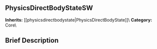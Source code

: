 ##  PhysicsDirectBodyStateSW  
**Inherits:** [[physicsdirectbodystate|PhysicsDirectBodyState]]\\
**Category:** Core\\
##  Brief Description  

